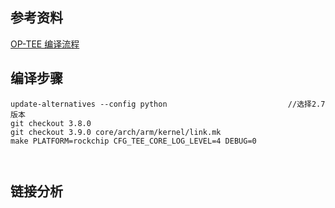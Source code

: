 ## 参考资料

[OP-TEE 编译流程](https://blog.csdn.net/lidan113lidan/article/details/119879565)

## 编译步骤

```shell
update-alternatives --config python                           //选择2.7版本
git checkout 3.8.0
git checkout 3.9.0 core/arch/arm/kernel/link.mk
make PLATFORM=rockchip CFG_TEE_CORE_LOG_LEVEL=4 DEBUG=0



```



## 链接分析